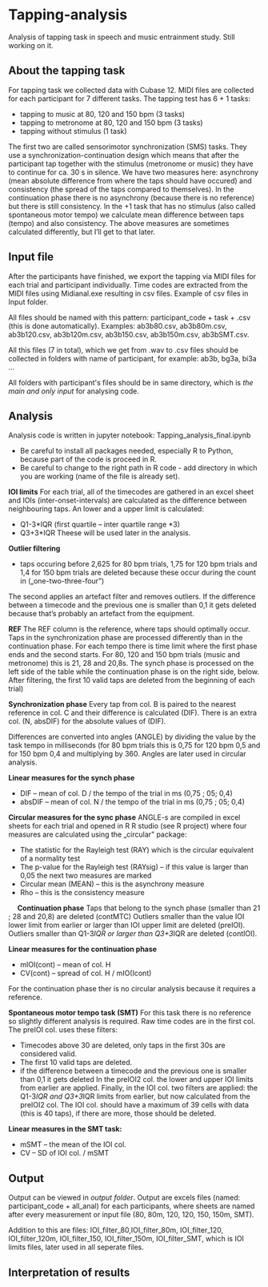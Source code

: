 # Tapping-analysis
Analysis of tapping task in speech and music entrainment study.
Still working on it.

## About the tapping task
For tapping task we collected data with Cubase 12. 
MIDI files are collected for each participant for 7 different tasks.
The tapping test has 6 + 1 tasks:
-	tapping to music at 80, 120 and 150 bpm (3 tasks)
-	tapping to metronome at 80, 120 and 150 bpm (3 tasks)
-	tapping without stimulus (1 task)

The first two are called sensorimotor synchronization (SMS) tasks. They use a synchronization-continuation design which means that after the participant tap together with the stimulus (metronome or music) they have to continue for ca. 30 s in silence.  We have two measures here: asynchrony (mean absolute difference from where the taps should have occured) and consistency (the spread of the taps compared to themselves). In the continuation phase there is no asynchrony (because there is no reference) but there is still consistency. In the +1 task that has no stimulus (also called spontaneous motor tempo) we calculate mean difference between taps (tempo) and also consistency. The above measures are sometimes calculated differently, but I’ll get to that later.

## Input file
After the participants have finished, we export the tapping via MIDI files for each trial and participant individually. Time codes are extracted from the MIDI files using Midianal.exe resulting in csv files. Example of csv files in Input folder.

All files should be named with this pattern: participant_code + task + .csv (this is done automatically). Examples: ab3b80.csv, ab3b80m.csv, ab3b120.csv, ab3b120m.csv, ab3b150.csv, ab3b150m.csv, ab3bSMT.csv.

All this files (7 in total), which we get from .wav to .csv files should be collected in folders with name of participant, for example: ab3b, bg3a, bi3a ...

All folders with participant's files should be in same directory, which is *the main and only input* for analysing code.

## Analysis
Analysis code is written in jupyter notebook: Tapping_analysis_final.ipynb

- Be careful to install all packages needed, especially R to Python, because part of the code is proceed in R.
- Be careful to change to the right path in R code - add directory in which you are working (name of the file is already set).

**IOI limits**
For each trial, all of the timecodes are gathered in an excel sheet and IOIs (inter-onset-intervals) are calculated as the difference between neighbouring taps. An lower and a upper limit is calculated:
-	Q1-3*IQR (first quartile – inter quartile range *3)
-	Q3+3*IQR
Theese will be used later in the analysis.
 
 
**Outlier filtering** 
-	taps occuring before 2,625 for 80 bpm trials, 1,75 for 120 bpm trials and 1,4 for 150 bpm trials are deleted because these occur during the count in („one-two-three-four”)

The second applies an artefact filter and removes outliers. If the difference between a timecode and the previous one is smaller than 0,1 it gets deleted because that’s probably an artefact from the equipment.


**REF**
The REF column is the reference, where taps should optimally occur. Taps in the synchronization phase are processed differently than in the continuation phase. For each tempo there is time limit where the first phase ends and the second starts. For 80, 120 and 150 bpm trials (music and metronome) this is 21, 28 and 20,8s. The synch phase is processed on the left side of the table while the continuation phase is on the right side, below. 
After filtering, the first 10 valid taps are deleted from the beginning of each trial)
 
 
**Synchronization phase**
Every tap from col. B is paired to the nearest reference in col. C and their difference is calculated (DIF). There is an extra col. (N, absDIF) for the absolute values of (DIF).

Differences are converted into angles (ANGLE) by dividing the value by the task tempo in milliseconds (for 80 bpm trials this is 0,75 for 120 bpm 0,5 and for 150 bpm 0,4 and multiplying by 360. Angles are later used in circular analysis.


**Linear measures for the synch phase**
-	DIF – mean of col. D / the tempo of the trial in ms (0,75 ; 05; 0,4)
-	absDIF – mean of col. N / the tempo of the trial in ms (0,75 ; 05; 0,4)


**Circular measures for the sync phase**
ANGLE-s  are compiled in excel sheets for each trial and opened in R R studio  (see R project) where four measures are calculated using the „circular” package:
-	The statistic for the Rayleigh test (RAY) which is the circular equivalent of a normality test
-	The p-value for the Rayleigh test (RAYsig) – if this value is larger than 0,05 the next two measures are marked
-	Circular mean (MEAN) – this is the asynchrony measure
-	Rho – this is the consistency measure

 
**Continuation phase**
Taps that belong to the synch phase (smaller than 21 ; 28 and 20,8) are deleted (contMTC)
Outliers smaller than the value IOI lower limit from earlier or larger than IOI upper limit are deleted (preIOI). 
Outliers smaller than Q1-3*IQR or larger than Q3+3*IQR are deleted (contIOI).


**Linear measures for the continuation phase**
-	mIOI(cont) – mean of col. H
-	CV(cont) – spread of col. H / mIO(Icont)

For the continuation phase ther is no circular analysis because it requires a reference.


**Spontaneous motor tempo task (SMT)**
For this task there is no reference so slightly different analysis is required. Raw time codes are in the first col. The preIOI col. uses these filters:
-	Timecodes above 30 are deleted, only taps in the first 30s are considered valid. 
-	The first 10 valid taps are deleted. 
-	if the difference between a timecode and the previous one is smaller than 0,1 it gets deleted 
In the preIOI2 col. the lower and upper IOI limits from earlier are applied. 
Finally, in the IOI col. two filters are applied:
the Q1-3*IQR and Q3+3*IQR limits from earlier, but now calculated from the preIOI2 col.
The IOI col. should have a maximum of 39 cells with data (this is 40 taps), if there are more, those should be deleted. 


**Linear measures in the SMT task:**
-	mSMT – the mean of the IOI col.
-	CV – SD of IOI col. / mSMT


## Output 
Output can be viewed in *output folder*. Output are excels files (named: participant_code + all_anal) for each participants, where sheets are named after every measurement or input file (80, 80m, 120, 120, 150, 150m, SMT).

Addition to this are files: IOI_filter_80,IOI_filter_80m, IOI_filter_120, IOI_filter_120m, IOI_filter_150, IOI_filter_150m, IOI_filter_SMT, which is IOI limits files, later used in all seperate files. 

## Interpretation of results
